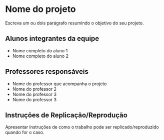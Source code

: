# Nome do projeto

Escreva um ou dois  parágrafo resumindo o objetivo do seu projeto.

## Alunos integrantes da equipe

* Nome completo do aluno 1
* Nome completo do aluno 2

## Professores responsáveis

* Nome do professor que acompanha o projeto
* Nome do professor 2
* Nome do professor 3
* Nome do professor 3

## Instruções de Replicação/Reprodução

Apresentar instruções de como o trabalho pode ser replicado/reproduzido quando for o caso.
